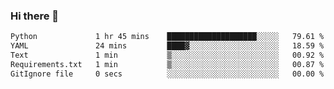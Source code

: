 ### Hi there 👋

<!--START_SECTION:waka-->

```txt
Python             1 hr 45 mins    ████████████████████░░░░░   79.61 %
YAML               24 mins         ████▓░░░░░░░░░░░░░░░░░░░░   18.59 %
Text               1 min           ▒░░░░░░░░░░░░░░░░░░░░░░░░   00.92 %
Requirements.txt   1 min           ▒░░░░░░░░░░░░░░░░░░░░░░░░   00.87 %
GitIgnore file     0 secs          ░░░░░░░░░░░░░░░░░░░░░░░░░   00.00 %
```

<!--END_SECTION:waka-->

<!--
**Jonas-VanHaeken/Jonas-VanHaeken** is a ✨ _special_ ✨ repository because its `README.md` (this file) appears on your GitHub profile.

Here are some ideas to get you started:

- 🔭 I’m currently working on ...
- 🌱 I’m currently learning ...
- 👯 I’m looking to collaborate on ...
- 🤔 I’m looking for help with ...
- 💬 Ask me about ...
- 📫 How to reach me: ...
- 😄 Pronouns: ...
- ⚡ Fun fact: ...
-->
